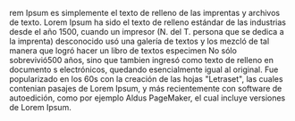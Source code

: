 rem Ipsum es simplemente el texto de relleno de las imprentas y archivos de texto.
Lorem Ipsum ha sido el texto de relleno estándar de las industrias desde el año 1500,
cuando un impresor (N. del T. persona que se dedica a la imprenta) desconocido usó una 
galería de textos y los mezcló de tal manera que logró hacer un libro de textos 
especimen No sólo sobrevivió500 años, sino que tambien ingresó como texto de relleno en documento 
s electrónicos, quedando esencialmente igual al original. Fue popularizado en los 60s con la
creación de  las hojas "Letraset", las cuales contenian pasajes de Lorem Ipsum, y más recientemente
con software de 
autoedición, como por ejemplo Aldus PageMaker, el cual incluye versiones de Lorem Ipsum. 